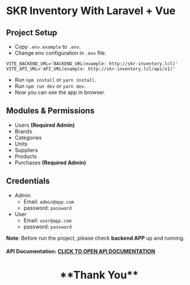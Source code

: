 # SKR Inventory With Laravel + Vue

## Project Setup

- Copy `.env.example` to `.env`.
- Change env configuration in `.env` file.

```dotenv
VITE_BACKEND_URL='BACKEND_URL(example: http://skr-inventory.lcl)'
VITE_API_URL='API_URL(example: http://skr-inventory.lcl/api/v1)'
```

- Run `npm install` or `yarn install`.
- Run `npm run dev` or `yarn dev`.
- Now you can see the app in browser.

## Modules & Permissions

- Users **(Required Admin)**
- Brands
- Categories
- Units
- Suppliers
- Products
- Purchases **(Required Admin)**

## Credentials
- Admin
    - Email: `admin@app.com`
    - password: `password`
- User
    - Email: `user@app.com`
    - password: `password`

**Note**: Before run the project, please check **backend APP** up and running.

#### API Documentation: [CLICK TO OPEN API DOCUMENTATION](https://skr-inventory.mishajib.me/api-doc)

<h1 align="center">**Thank You**</h1>